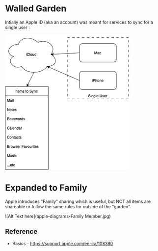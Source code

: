 # Walled Garden
Intially an Apple ID (aka an account) was meant for services to sync for a single user :
<br/>

![Alt text here](apple-simple.jpg)

# Expanded to Family
Apple introduces "Family" sharing which is useful, but NOT all items are shareable or follow the same rules for outside of the "garden".

![Alt Text here](apple-diagrams-Family Member.jpg)

## Reference
* Basics - https://support.apple.com/en-ca/108380
